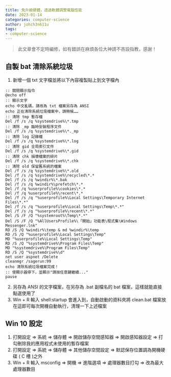 ```yaml
---
title: 免升級硬體，透過軟體調整電腦性能
date: 2023-01-14
categories: computer-science
author: johch3n611u
tags:
- computer-science
---
```


> 此文章會不定時編修，如有錯誤在麻煩各位大神請不吝設指教，感謝！

## 自製 bat 清除系統垃圾

1. 新增一個 txt 文字檔並將以下內容複製貼上到文字檔內

```Batch
:: 關閉顯示指令
@echo off
:: 顯示文字
echo 中文亂碼，請改為 txt 檔案另存為 ANSI
echo 正在清除系統垃圾檔案中，請稍候……
:: 清除 tmp 暫存檔
Del /f /s /q %systemdrive%\*.tmp
:: 清除 _mp 臨時安裝程序文件
Del /f /s /q %systemdrive%\*._mp
:: 清除 log 記錄檔
Del /f /s /q %systemdrive%\*.log
:: 清除 gid 全局索引文件
Del /f /s /q %systemdrive%\*.gid
:: 清除 chk 損壞檔案的碎片
Del /f /s /q %systemdrive%\*.chk
:: 清除 old 保留舊系統的檔案
Del /f /s /q %systemdrive%\*.old
Del /f /s /q %systemdrive%\recycled\*.*
Del /f /s /q %windir%\*.bak
Del /f /s /q %windir%\prefetch\*.*
Del /f /q %userprofile%\cookies\*.*
Del /f /q %userprofile%\recent\*.*
Del /f /s /q "%userprofile%\Local Settings\Temporary Internet Files\*.*"
Del /f /s /q "%userprofile%\Local Settings\Temp\*.*"
Del /f /s /q "%userprofile%\recent\*.*"
Del /S /F /Q "%systemroot%\Temp\*.*"
Del /S /F /Q "%AllUsersProfile%\「開始」功能表\程式集\Windows Messenger.lnk"
RD /S /Q %windir%\temp & md %windir%\temp
RD /S /Q "%userprofile%\Local Settings\Temp"
MD "%userprofile%\Local Settings\Temp"
RD /S /Q "%systemdrive%\Program Files\Temp"
MD "%systemdrive%\Program Files\Temp"
RD /S /Q "%systemdrive%\d"
net user aspnet /Delete
cleanmgr /sagerun:99
echo 清除系統垃圾檔案完成！
:: 使顯示器停下，並顯示"請按任意鍵繼續..."
pause
```

2. 另存為 ANSI 的文字檔案，在另存為 .bat 副檔名的 bat 檔案，這樣就能直接點選使用了
3. Win + R 輸入 shell:startup 會進入到，自動啟動的資料夾將 clean.bat 檔案放在這即可每次開機自動執行，清理一下上述檔案

## Win 10 設定

1. 打開設定 => 系統 => 儲存體 => 開啟儲存空間感知器 => 開啟感知器設定 => 打勾刪除我的應用程式未使用的暫存檔案
2. 打開設定 => 系統 => 儲存體 => 其他儲存空間設定 => 默認保存位置調為開機硬碟 ( C 槽 )之外
3. Win + R 輸入 msconfig => 開機 => 進階選項 => 處理器數目打勾 => 改為最大處理器數目










